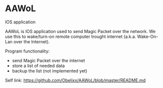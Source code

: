 # AAWoL
IOS application

  AAWoL is IOS application used to send Magic Packet over the network.
  We use this to wake/turn-on remote computer trought internet (a.k.a. Wake-On-Lan over the Internet).

Program functionality:
  - send Magic Packet over the internet
  - store a list of needed data
  - backup the list (not implemented yet)

Self link: https://github.com/Obelixx/AAWoL/blob/master/README.md
